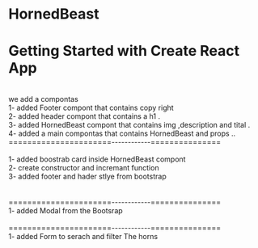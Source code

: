 # HornedBeast
# Getting Started with Create React App
<br>
we add a compontas
<br>
1- added Footer compont that contains copy right
<br>
2- added header compont that contains a h1 .
<br>
3- added HornedBeast compont that contains img ,description and tital .
<br>
4- added a main compontas that contains HornedBeast and props ..
<br>
======================------------===============
<br>

<br>
1- added boostrab card inside HornedBeast compont 
<br>
2- create constructor and incremant function 
<br>
3- added footer and hader stlye from bootstrap 
<br>
<br><br>
======================------------===============
<br>
1- added Modal from the Bootsrap 
<br>
<br>
======================------------===============
<br>
1- added Form to serach  and filter The horns  
